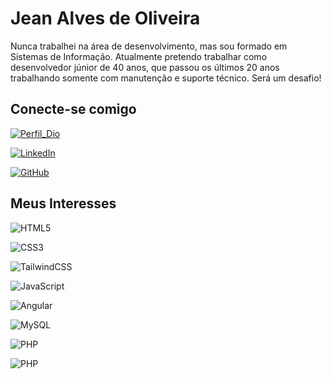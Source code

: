 # Jean Alves de Oliveira
Nunca trabalhei na área de desenvolvimento, mas sou formado em Sistemas de Informação. Atualmente pretendo trabalhar como desenvolvedor júnior de 40 anos, que passou os últimos 20 anos trabalhando somente com manutenção e suporte técnico. Será um desafio!

## Conecte-se comigo
[![Perfil_Dio](https://img.shields.io/badge/Perfil_DIO-8764A1?style=for-the-badge)](https://www.dio.me/users/jeanalvesoliveira)

[![LinkedIn](https://img.shields.io/badge/LinkedIn-0077B5?style=for-the-badge&logo=linkedin&logoColor=white)](https://www.linkedin.com/in/jean-alves-oliveira/)

[![GitHub](https://img.shields.io/badge/GitHub-100000?style=for-the-badge&logo=github&logoColor=white)](https://github.com/jeanalvesoliveira)

## Meus Interesses
![HTML5](https://img.shields.io/badge/HTML5-E34F26?style=for-the-badge&logo=html5&logoColor=white)

![CSS3](https://img.shields.io/badge/CSS3-1572B6?style=for-the-badge&logo=css3&logoColor=white)

![TailwindCSS](https://img.shields.io/badge/Tailwind_css-324A51?style=for-the-badge&logo=tailwindcss&labelColor=324A51)

![JavaScript](https://img.shields.io/badge/JavaScript-F7DF1E?style=for-the-badge&logo=javascript&logoColor=black)

![Angular](https://img.shields.io/badge/Angular-DD0031?style=for-the-badge&logo=angular&logoColor=white)

![MySQL](https://img.shields.io/badge/MySQL-00000F?style=for-the-badge&logo=mysql&logoColor=white)

![PHP](https://img.shields.io/badge/PHP-777BB4?style=for-the-badge&logo=php&logoColor=white)

![PHP](https://img.shields.io/badge/Laravel-FF2D20?style=for-the-badge&logo=laravel&logoColor=white)

